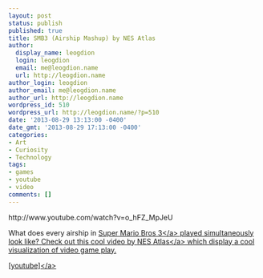 ```yaml
---
layout: post
status: publish
published: true
title: SMB3 (Airship Mashup) by NES Atlas
author:
  display_name: leogdion
  login: leogdion
  email: me@leogdion.name
  url: http://leogdion.name
author_login: leogdion
author_email: me@leogdion.name
author_url: http://leogdion.name
wordpress_id: 510
wordpress_url: http://leogdion.name/?p=510
date: '2013-08-29 13:13:00 -0400'
date_gmt: '2013-08-29 17:13:00 -0400'
categories:
- Art
- Curiosity
- Technology
tags:
- games
- youtube
- video
comments: []
---
```

<p>http:&#47;&#47;www.youtube.com&#47;watch?v=o_hFZ_MpJeU</p>
<p>What does every airship in <a href="http:&#47;&#47;en.wikipedia.org&#47;wiki&#47;Super_Mario_Bros._3" target="_blank">Super Mario Bros 3<&#47;a> played simultaneously look like? Check out this cool video by <a href="http:&#47;&#47;www.youtube.com&#47;user&#47;nesatlas" target="_blank">NES Atlas<&#47;a> which display a cool visualization of video game play.</p>
<p><a href="http:&#47;&#47;www.youtube.com&#47;watch?v=o_hFZ_MpJeU" target="_blank">[youtube]<&#47;a></p>
